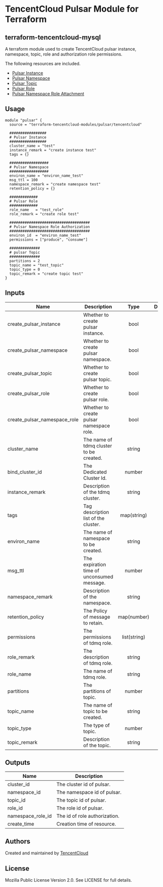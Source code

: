 # TencentCloud Pulsar Module for Terraform

## terraform-tencentcloud-mysql

A terraform module used to create TencentCloud pulsar instance, namespace, topic, role and authorization role permissions.

The following resources are included.

* [Pulsar Instance](https://registry.terraform.io/providers/tencentcloudstack/tencentcloud/latest/docs/resources/tdmq_instance.html)
* [Pulsar Namespace](https://registry.terraform.io/providers/tencentcloudstack/tencentcloud/latest/docs/resources/tdmq_namespace.html)
* [Pulsar Topic](https://registry.terraform.io/providers/tencentcloudstack/tencentcloud/latest/docs/resources/tdmq_topic.html)
* [Pulsar Role](https://registry.terraform.io/providers/tencentcloudstack/tencentcloud/latest/docs/resources/tdmq_role.html)
* [Pulsar Namespace Role Attachment](https://registry.terraform.io/providers/tencentcloudstack/tencentcloud/latest/docs/resources/tdmq_namespace_role_attachment.html)

## Usage

```hcl
module "pulsar" {
  source = "terraform-tencentcloud-modules/pulsar/tencentcloud"

  #################
  # Pulsar Instance
  #################
  cluster_name = "test"
  instance_remark = "create instance test"
  tags = {}

  ##################
  # Pulsar Namespace
  ##################
  environ_name = "environ_name_test"
  msg_ttl = 100
  namespace_remark = "create namespace test"
  retention_policy = {}

  #############
  # Pulsar Role
  #############
  role_name   = "test_role"
  role_remark = "create role test"

  #####################################
  # Pulsar Namespace Role Authorization
  #####################################
  environ_id  = "environ_name_test"
  permissions = ["produce", "consume"]

  ##############
  # pulsar Topic
  ##############
  partitions = 2
  topic_name = "test_topic"
  topic_type = 0
  topic_remark = "create topic test"
}
```

## Inputs

| Name | Description | Type | Default | Required |
|------|-------------|:----:|:-----:|:-----:|
| create_pulsar_instance | Whether to create pulsar instance. | bool | true | no |
| create_pulsar_namespace | Whether to create pulsar namespace. | bool | true | no |
| create_pulsar_topic | Whether to create pulsar topic. | bool | true | no |
| create_pulsar_role | Whether to create pulsar role. | bool | true | no |
| create_pulsar_namespace_role | Whether to create pulsar namespace role. | bool | true | no |
| cluster_name | The name of tdmq cluster to be created. | string | "" | yes |
| bind_cluster_id | The Dedicated Cluster Id. | number | "" | no |
| instance_remark | Description of the tdmq cluster. | string | "" | no |
| tags | Tag description list of the cluster. | map(string) | {} | no |
| environ_name | The name of namespace to be created. | string | "" | yes |
| msg_ttl | The expiration time of unconsumed message. | number | 60 | yes |
| namespace_remark | Description of the namespace. | string | "" | no |
| retention_policy | The Policy of message to retain. | map(number) | {} | no |
| permissions | The permissions of tdmq role. | list(string) | [] | no | 
| role_remark | The description of tdmq role. | string | "" | no |
| role_name | The name of tdmq role. | string | "" | yes |
| partitions | The partitions of topic. | number | 1 | yes |
| topic_name | The name of topic to be created. | string | "" | yes |
| topic_type | The type of topic. | number | 0 | no |
| topic_remark | Description of the topic. | string | "" | no |

## Outputs

| Name | Description |
|------|-------------|
| cluster_id | The cluster id of pulsar. | 
| namespace_id | The namespace id of pulsar. |
| topic_id | The topic id of pulsar. |
| role_id | The role id of pulsar. |
| namespace_role_id | The id of role authorization. |
| create_time | Creation time of resource. |


## Authors

Created and maintained by [TencentCloud](https://github.com/tencentcloudstack/terraform-provider-tencentcloud)

## License

Mozilla Public License Version 2.0.
See LICENSE for full details.
